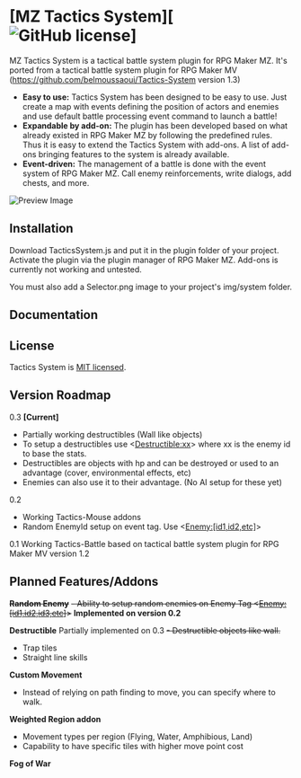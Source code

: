 # [MZ Tactics System][![GitHub license](https://img.shields.io/badge/license-MIT-blue.svg)]
MZ Tactics System is a tactical battle system plugin for RPG Maker MZ. It's ported from a tactical battle system plugin for RPG Maker MV (https://github.com/belmoussaoui/Tactics-System version 1.3)

* **Easy to use:** Tactics System has been designed to be easy to use. Just create a map with events defining the position of actors and enemies and use default battle processing event command to launch a battle!
* **Expandable by add-on:** The plugin has been developed based on what already existed in RPG Maker MZ by following the predefined rules. Thus it is easy to extend the Tactics System with add-ons. A list of add-ons bringing features to the system is already available.
* **Event-driven:** The management of a battle is done with the event system of RPG Maker MZ. Call enemy reinforcements, write dialogs, add chests, and more.

![Preview Image](https://i.postimg.cc/hPBGkJ2z/MZ-Tactics-System.gif)

## Installation
Download TacticsSystem.js and put it in the plugin folder of your project. Activate the plugin via the plugin manager of RPG Maker MZ. Add-ons is currently not working and untested.

You must also add a Selector.png image to your project's img/system folder.

## Documentation


## License
Tactics System is [MIT licensed](./LICENSE).

## Version Roadmap

0.3 **[Current]**
  - Partially working destructibles (Wall like objects)
  - To setup a destructibles use <<Destructible:xx>> where xx is the enemy id to base the stats.
  - Destructibles are objects with hp and can be destroyed or used to an advantage (cover, environmental effects, etc)
  - Enemies can also use it to their advantage. (No AI setup for these yet)

0.2  
  - Working Tactics-Mouse addons
  - Random EnemyId setup on event tag. Use <<Enemy:[id1,id2,etc]>>

0.1 Working Tactics-Battle based on tactical battle system plugin for RPG Maker MV version 1.2
  
## Planned Features/Addons
  
~~**Random Enemy**~~
  ~~- Ability to setup random enemies on Enemy Tag <<Enemy:[id1,id2,id3,etc]>>~~ **Implemented on version 0.2**
  
**Destructible** Partially implemented on 0.3
  ~~- Destructible objects like wall.~~
  - Trap tiles
  - Straight line skills

**Custom Movement**
  - Instead of relying on path finding to move, you can specify where to walk.
  
**Weighted Region addon**
  - Movement types per region (Flying, Water, Amphibious, Land)
  - Capability to have specific tiles with higher move point cost
  
**Fog of War**
